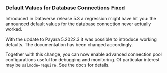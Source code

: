 ### Default Values for Database Connections Fixed

Introduced in Dataverse release 5.3 a regression might have hit you:
the announced default values for the database connection never actually worked.

With the update to Payara 5.2022.3 it was possible to introduce working
defaults. The documentation has been changed accordingly.

Together with this change, you can now enable advanced connection pool
configurations useful for debugging and monitoring. Of particular interest may be `sslmode=require`. See the docs for details.
